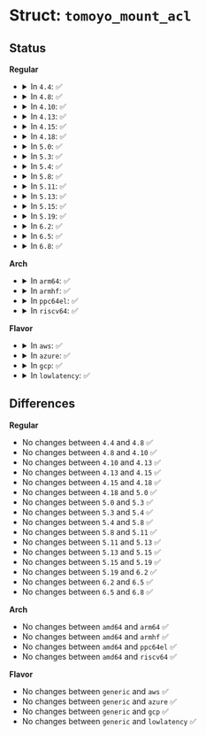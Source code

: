 # Struct: <code>tomoyo_mount_acl</code>

## Status
<b>Regular</b>
<ul>
<li>
<details>
<summary>In <code>4.4</code>: ✅</summary>

```c
struct tomoyo_mount_acl {
    struct tomoyo_acl_info head;
    struct tomoyo_name_union dev_name;
    struct tomoyo_name_union dir_name;
    struct tomoyo_name_union fs_type;
    struct tomoyo_number_union flags;
};
```
</details>
</li>
<li>
<details>
<summary>In <code>4.8</code>: ✅</summary>

```c
struct tomoyo_mount_acl {
    struct tomoyo_acl_info head;
    struct tomoyo_name_union dev_name;
    struct tomoyo_name_union dir_name;
    struct tomoyo_name_union fs_type;
    struct tomoyo_number_union flags;
};
```
</details>
</li>
<li>
<details>
<summary>In <code>4.10</code>: ✅</summary>

```c
struct tomoyo_mount_acl {
    struct tomoyo_acl_info head;
    struct tomoyo_name_union dev_name;
    struct tomoyo_name_union dir_name;
    struct tomoyo_name_union fs_type;
    struct tomoyo_number_union flags;
};
```
</details>
</li>
<li>
<details>
<summary>In <code>4.13</code>: ✅</summary>

```c
struct tomoyo_mount_acl {
    struct tomoyo_acl_info head;
    struct tomoyo_name_union dev_name;
    struct tomoyo_name_union dir_name;
    struct tomoyo_name_union fs_type;
    struct tomoyo_number_union flags;
};
```
</details>
</li>
<li>
<details>
<summary>In <code>4.15</code>: ✅</summary>

```c
struct tomoyo_mount_acl {
    struct tomoyo_acl_info head;
    struct tomoyo_name_union dev_name;
    struct tomoyo_name_union dir_name;
    struct tomoyo_name_union fs_type;
    struct tomoyo_number_union flags;
};
```
</details>
</li>
<li>
<details>
<summary>In <code>4.18</code>: ✅</summary>

```c
struct tomoyo_mount_acl {
    struct tomoyo_acl_info head;
    struct tomoyo_name_union dev_name;
    struct tomoyo_name_union dir_name;
    struct tomoyo_name_union fs_type;
    struct tomoyo_number_union flags;
};
```
</details>
</li>
<li>
<details>
<summary>In <code>5.0</code>: ✅</summary>

```c
struct tomoyo_mount_acl {
    struct tomoyo_acl_info head;
    struct tomoyo_name_union dev_name;
    struct tomoyo_name_union dir_name;
    struct tomoyo_name_union fs_type;
    struct tomoyo_number_union flags;
};
```
</details>
</li>
<li>
<details>
<summary>In <code>5.3</code>: ✅</summary>

```c
struct tomoyo_mount_acl {
    struct tomoyo_acl_info head;
    struct tomoyo_name_union dev_name;
    struct tomoyo_name_union dir_name;
    struct tomoyo_name_union fs_type;
    struct tomoyo_number_union flags;
};
```
</details>
</li>
<li>
<details>
<summary>In <code>5.4</code>: ✅</summary>

```c
struct tomoyo_mount_acl {
    struct tomoyo_acl_info head;
    struct tomoyo_name_union dev_name;
    struct tomoyo_name_union dir_name;
    struct tomoyo_name_union fs_type;
    struct tomoyo_number_union flags;
};
```
</details>
</li>
<li>
<details>
<summary>In <code>5.8</code>: ✅</summary>

```c
struct tomoyo_mount_acl {
    struct tomoyo_acl_info head;
    struct tomoyo_name_union dev_name;
    struct tomoyo_name_union dir_name;
    struct tomoyo_name_union fs_type;
    struct tomoyo_number_union flags;
};
```
</details>
</li>
<li>
<details>
<summary>In <code>5.11</code>: ✅</summary>

```c
struct tomoyo_mount_acl {
    struct tomoyo_acl_info head;
    struct tomoyo_name_union dev_name;
    struct tomoyo_name_union dir_name;
    struct tomoyo_name_union fs_type;
    struct tomoyo_number_union flags;
};
```
</details>
</li>
<li>
<details>
<summary>In <code>5.13</code>: ✅</summary>

```c
struct tomoyo_mount_acl {
    struct tomoyo_acl_info head;
    struct tomoyo_name_union dev_name;
    struct tomoyo_name_union dir_name;
    struct tomoyo_name_union fs_type;
    struct tomoyo_number_union flags;
};
```
</details>
</li>
<li>
<details>
<summary>In <code>5.15</code>: ✅</summary>

```c
struct tomoyo_mount_acl {
    struct tomoyo_acl_info head;
    struct tomoyo_name_union dev_name;
    struct tomoyo_name_union dir_name;
    struct tomoyo_name_union fs_type;
    struct tomoyo_number_union flags;
};
```
</details>
</li>
<li>
<details>
<summary>In <code>5.19</code>: ✅</summary>

```c
struct tomoyo_mount_acl {
    struct tomoyo_acl_info head;
    struct tomoyo_name_union dev_name;
    struct tomoyo_name_union dir_name;
    struct tomoyo_name_union fs_type;
    struct tomoyo_number_union flags;
};
```
</details>
</li>
<li>
<details>
<summary>In <code>6.2</code>: ✅</summary>

```c
struct tomoyo_mount_acl {
    struct tomoyo_acl_info head;
    struct tomoyo_name_union dev_name;
    struct tomoyo_name_union dir_name;
    struct tomoyo_name_union fs_type;
    struct tomoyo_number_union flags;
};
```
</details>
</li>
<li>
<details>
<summary>In <code>6.5</code>: ✅</summary>

```c
struct tomoyo_mount_acl {
    struct tomoyo_acl_info head;
    struct tomoyo_name_union dev_name;
    struct tomoyo_name_union dir_name;
    struct tomoyo_name_union fs_type;
    struct tomoyo_number_union flags;
};
```
</details>
</li>
<li>
<details>
<summary>In <code>6.8</code>: ✅</summary>

```c
struct tomoyo_mount_acl {
    struct tomoyo_acl_info head;
    struct tomoyo_name_union dev_name;
    struct tomoyo_name_union dir_name;
    struct tomoyo_name_union fs_type;
    struct tomoyo_number_union flags;
};
```
</details>
</li>
</ul>
<b>Arch</b>
<ul>
<li>
<details>
<summary>In <code>arm64</code>: ✅</summary>

```c
struct tomoyo_mount_acl {
    struct tomoyo_acl_info head;
    struct tomoyo_name_union dev_name;
    struct tomoyo_name_union dir_name;
    struct tomoyo_name_union fs_type;
    struct tomoyo_number_union flags;
};
```
</details>
</li>
<li>
<details>
<summary>In <code>armhf</code>: ✅</summary>

```c
struct tomoyo_mount_acl {
    struct tomoyo_acl_info head;
    struct tomoyo_name_union dev_name;
    struct tomoyo_name_union dir_name;
    struct tomoyo_name_union fs_type;
    struct tomoyo_number_union flags;
};
```
</details>
</li>
<li>
<details>
<summary>In <code>ppc64el</code>: ✅</summary>

```c
struct tomoyo_mount_acl {
    struct tomoyo_acl_info head;
    struct tomoyo_name_union dev_name;
    struct tomoyo_name_union dir_name;
    struct tomoyo_name_union fs_type;
    struct tomoyo_number_union flags;
};
```
</details>
</li>
<li>
<details>
<summary>In <code>riscv64</code>: ✅</summary>

```c
struct tomoyo_mount_acl {
    struct tomoyo_acl_info head;
    struct tomoyo_name_union dev_name;
    struct tomoyo_name_union dir_name;
    struct tomoyo_name_union fs_type;
    struct tomoyo_number_union flags;
};
```
</details>
</li>
</ul>
<b>Flavor</b>
<ul>
<li>
<details>
<summary>In <code>aws</code>: ✅</summary>

```c
struct tomoyo_mount_acl {
    struct tomoyo_acl_info head;
    struct tomoyo_name_union dev_name;
    struct tomoyo_name_union dir_name;
    struct tomoyo_name_union fs_type;
    struct tomoyo_number_union flags;
};
```
</details>
</li>
<li>
<details>
<summary>In <code>azure</code>: ✅</summary>

```c
struct tomoyo_mount_acl {
    struct tomoyo_acl_info head;
    struct tomoyo_name_union dev_name;
    struct tomoyo_name_union dir_name;
    struct tomoyo_name_union fs_type;
    struct tomoyo_number_union flags;
};
```
</details>
</li>
<li>
<details>
<summary>In <code>gcp</code>: ✅</summary>

```c
struct tomoyo_mount_acl {
    struct tomoyo_acl_info head;
    struct tomoyo_name_union dev_name;
    struct tomoyo_name_union dir_name;
    struct tomoyo_name_union fs_type;
    struct tomoyo_number_union flags;
};
```
</details>
</li>
<li>
<details>
<summary>In <code>lowlatency</code>: ✅</summary>

```c
struct tomoyo_mount_acl {
    struct tomoyo_acl_info head;
    struct tomoyo_name_union dev_name;
    struct tomoyo_name_union dir_name;
    struct tomoyo_name_union fs_type;
    struct tomoyo_number_union flags;
};
```
</details>
</li>
</ul>

## Differences
<b>Regular</b>
<ul>
<li>
No changes between <code>4.4</code> and <code>4.8</code> ✅
</li>
<li>
No changes between <code>4.8</code> and <code>4.10</code> ✅
</li>
<li>
No changes between <code>4.10</code> and <code>4.13</code> ✅
</li>
<li>
No changes between <code>4.13</code> and <code>4.15</code> ✅
</li>
<li>
No changes between <code>4.15</code> and <code>4.18</code> ✅
</li>
<li>
No changes between <code>4.18</code> and <code>5.0</code> ✅
</li>
<li>
No changes between <code>5.0</code> and <code>5.3</code> ✅
</li>
<li>
No changes between <code>5.3</code> and <code>5.4</code> ✅
</li>
<li>
No changes between <code>5.4</code> and <code>5.8</code> ✅
</li>
<li>
No changes between <code>5.8</code> and <code>5.11</code> ✅
</li>
<li>
No changes between <code>5.11</code> and <code>5.13</code> ✅
</li>
<li>
No changes between <code>5.13</code> and <code>5.15</code> ✅
</li>
<li>
No changes between <code>5.15</code> and <code>5.19</code> ✅
</li>
<li>
No changes between <code>5.19</code> and <code>6.2</code> ✅
</li>
<li>
No changes between <code>6.2</code> and <code>6.5</code> ✅
</li>
<li>
No changes between <code>6.5</code> and <code>6.8</code> ✅
</li>
</ul>
<b>Arch</b>
<ul>
<li>
No changes between <code>amd64</code> and <code>arm64</code> ✅
</li>
<li>
No changes between <code>amd64</code> and <code>armhf</code> ✅
</li>
<li>
No changes between <code>amd64</code> and <code>ppc64el</code> ✅
</li>
<li>
No changes between <code>amd64</code> and <code>riscv64</code> ✅
</li>
</ul>
<b>Flavor</b>
<ul>
<li>
No changes between <code>generic</code> and <code>aws</code> ✅
</li>
<li>
No changes between <code>generic</code> and <code>azure</code> ✅
</li>
<li>
No changes between <code>generic</code> and <code>gcp</code> ✅
</li>
<li>
No changes between <code>generic</code> and <code>lowlatency</code> ✅
</li>
</ul>
